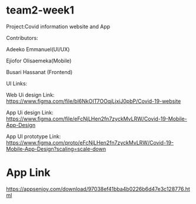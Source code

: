 # team2-week1





Project:Covid information website and App




Contributors:





Adeeko Emmanuel(UI/UX)





Ejiofor Olisaemeka(Mobile)





Busari Hassanat (Frontend)




UI Links:



  Web Ui design Link: https://www.figma.com/file/bl6NkOIT7OOqjLjxiJ0pbP/Covid-19-website
  
  
  
  
  
  
  
  App Ui design Link: https://www.figma.com/file/eFcNjLHen2fn7zyckMvLRW/Covid-19-Mobile-App-Design
  
  
  
  
  
  
  
  App UI prototype Link: https://www.figma.com/proto/eFcNjLHen2fn7zyckMvLRW/Covid-19-Mobile-App-Design?scaling=scale-down



# App Link


https://appsenjoy.com/download/97038ef41bba4b0226b6d47e3c128776.html
